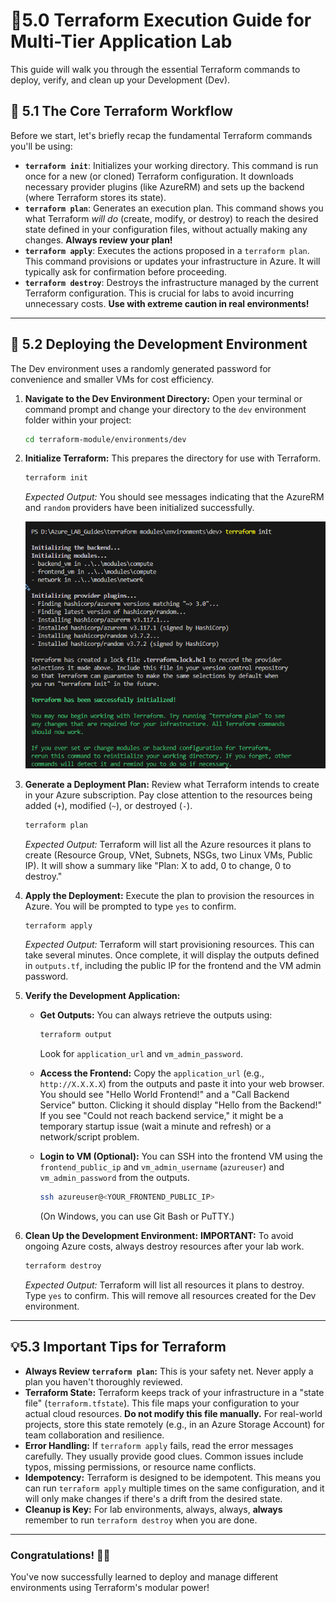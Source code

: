 # 🚀5.0 Terraform Execution Guide for Multi-Tier Application Lab

This guide will walk you through the essential Terraform commands to deploy, verify, and clean up your Development (Dev).

## 🎯 5.1 The Core Terraform Workflow

Before we start, let's briefly recap the fundamental Terraform commands you'll be using:

* **`terraform init`**: Initializes your working directory. This command is run once for a new (or cloned) Terraform configuration. It downloads necessary provider plugins (like AzureRM) and sets up the backend (where Terraform stores its state).
* **`terraform plan`**: Generates an execution plan. This command shows you what Terraform *will do* (create, modify, or destroy) to reach the desired state defined in your configuration files, without actually making any changes. **Always review your plan!**
* **`terraform apply`**: Executes the actions proposed in a `terraform plan`. This command provisions or updates your infrastructure in Azure. It will typically ask for confirmation before proceeding.
* **`terraform destroy`**: Destroys the infrastructure managed by the current Terraform configuration. This is crucial for labs to avoid incurring unnecessary costs. **Use with extreme caution in real environments!**

---

## 🧪 5.2 Deploying the Development Environment

The Dev environment uses a randomly generated password for convenience and smaller VMs for cost efficiency.

1.  **Navigate to the Dev Environment Directory:**
    Open your terminal or command prompt and change your directory to the `dev` environment folder within your project:

    ```bash
    cd terraform-module/environments/dev
    ```

2.  **Initialize Terraform:**
    This prepares the directory for use with Terraform.

    ```bash
    terraform init
    ```
    *Expected Output:* You should see messages indicating that the AzureRM and `random` providers have been initialized successfully.
    
    ![compute Module](./assets/screenshot1.png)

3.  **Generate a Deployment Plan:**
    Review what Terraform intends to create in your Azure subscription. Pay close attention to the resources being added (`+`), modified (`~`), or destroyed (`-`).

    ```bash
    terraform plan
    ```
    *Expected Output:* Terraform will list all the Azure resources it plans to create (Resource Group, VNet, Subnets, NSGs, two Linux VMs, Public IP). It will show a summary like "Plan: X to add, 0 to change, 0 to destroy."

4.  **Apply the Deployment:**
    Execute the plan to provision the resources in Azure. You will be prompted to type `yes` to confirm.

    ```bash
    terraform apply
    ```
    *Expected Output:* Terraform will start provisioning resources. This can take several minutes. Once complete, it will display the outputs defined in `outputs.tf`, including the public IP for the frontend and the VM admin password.

5.  **Verify the Development Application:**

    * **Get Outputs:**
        You can always retrieve the outputs using:
        ```bash
        terraform output
        ```
        Look for `application_url` and `vm_admin_password`.

    * **Access the Frontend:**
        Copy the `application_url` (e.g., `http://X.X.X.X`) from the outputs and paste it into your web browser.
        You should see "Hello World Frontend!" and a "Call Backend Service" button. Clicking it should display "Hello from the Backend!"
        If you see "Could not reach backend service," it might be a temporary startup issue (wait a minute and refresh) or a network/script problem.

    * **Login to VM (Optional):**
        You can SSH into the frontend VM using the `frontend_public_ip` and `vm_admin_username` (`azureuser`) and `vm_admin_password` from the outputs.
        ```bash
        ssh azureuser@<YOUR_FRONTEND_PUBLIC_IP>
        ```
        (On Windows, you can use Git Bash or PuTTY.)

6.  **Clean Up the Development Environment:**
    **IMPORTANT:** To avoid ongoing Azure costs, always destroy resources after your lab work.

    ```bash
    terraform destroy
    ```
    *Expected Output:* Terraform will list all resources it plans to destroy. Type `yes` to confirm. This will remove all resources created for the Dev environment.

---


## 💡5.3 Important Tips for Terraform

* **Always Review `terraform plan`:** This is your safety net. Never apply a plan you haven't thoroughly reviewed.
* **Terraform State:** Terraform keeps track of your infrastructure in a "state file" (`terraform.tfstate`). This file maps your configuration to your actual cloud resources. **Do not modify this file manually.** For real-world projects, store this state remotely (e.g., in an Azure Storage Account) for team collaboration and resilience.
* **Error Handling:** If `terraform apply` fails, read the error messages carefully. They usually provide good clues. Common issues include typos, missing permissions, or resource name conflicts.
* **Idempotency:** Terraform is designed to be idempotent. This means you can run `terraform apply` multiple times on the same configuration, and it will only make changes if there's a drift from the desired state.
* **Cleanup is Key:** For lab environments, always, always, **always** remember to run `terraform destroy` when you are done.

---

### Congratulations! 🚀🎉

You've now successfully learned to deploy and manage different environments using Terraform's modular power!